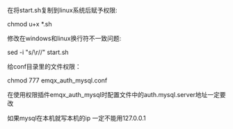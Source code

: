 在将start.sh复制到linux系统后赋予权限:

chmod u+x *.sh

修改在windows和linux换行符不一致问题:

sed -i "s/\r//" start.sh

给conf目录里的文件权限：

chmod 777 emqx_auth_mysql.conf


在使用权限插件emqx_auth_mysql时配置文件中的auth.mysql.server地址一定要改

如果mysql在本机就写本机的ip 一定不能用127.0.0.1